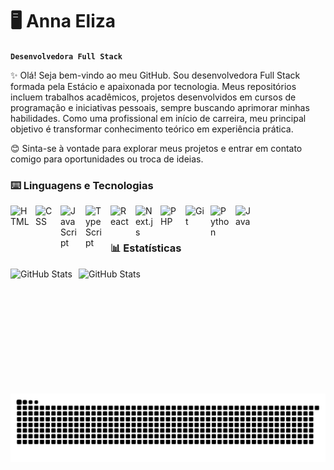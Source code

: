 # 🖥️ Anna Eliza
**`Desenvolvedora Full Stack`** 

✨ Olá! Seja bem-vindo ao meu GitHub. Sou desenvolvedora Full Stack formada pela Estácio e apaixonada por tecnologia. Meus repositórios incluem trabalhos acadêmicos, projetos desenvolvidos em cursos de programação e iniciativas pessoais, sempre buscando aprimorar minhas habilidades. Como uma profissional em início de carreira, meu principal objetivo é transformar conhecimento teórico em experiência prática.

😊 Sinta-se à vontade para explorar meus projetos e entrar em contato comigo para oportunidades ou troca de ideias.

### ⌨️ Linguagens e Tecnologias

<img 
    align="left" 
    alt="HTML"
    title="HTML" 
    width="30px" 
    style="padding-right: 10px;" 
    src="https://cdn.jsdelivr.net/gh/devicons/devicon@latest/icons/html5/html5-original.svg" 
/>
<img 
    align="left" 
    alt="CSS" 
    title="CSS"
    width="30px" 
    style="padding-right: 10px;" 
    src="https://cdn.jsdelivr.net/gh/devicons/devicon@latest/icons/css3/css3-original.svg" 
/>
<img 
    align="left" 
    alt="JavaScript" 
    title="JavaScript"
    width="30px" 
    style="padding-right: 10px;" 
    src="https://cdn.jsdelivr.net/gh/devicons/devicon@latest/icons/javascript/javascript-original.svg" 
/>
<img 
    align="left" 
    alt="TypeScript"
    title="TypeScript" 
    width="30px" 
    style="padding-right: 10px;" 
    src="https://cdn.jsdelivr.net/gh/devicons/devicon@latest/icons/typescript/typescript-original.svg" 
/>
<img 
    align="left" 
    alt="React"
    title="React" 
    width="30px" 
    style="padding-right: 10px;" 
    src="https://cdn.jsdelivr.net/gh/devicons/devicon@latest/icons/react/react-original.svg" 
/>
<img 
    align="left" 
    alt="Next.js" 
    title="Next.js"
    width="30px" 
    style="padding-right: 10px;" 
    src="https://cdn.jsdelivr.net/gh/devicons/devicon@latest/icons/nextjs/nextjs-original.svg" 
/>
<img 
    align="left" 
    alt="PHP" 
    title="PHP"
    width="30px" 
    style="padding-right: 10px;" 
    src="https://cdn.jsdelivr.net/gh/devicons/devicon@latest/icons/php/php-original.svg" 
/>
<img 
    align="left" 
    alt="Git" 
    title="Git"
    width="30px" 
    style="padding-right: 10px;" 
    src="https://cdn.jsdelivr.net/gh/devicons/devicon@latest/icons/git/git-original.svg" 
/>
<img 
    align="left" 
    alt="Python" 
    title="Python"
    width="30px" 
    style="padding-right: 10px;" 
    src="https://cdn.jsdelivr.net/gh/devicons/devicon@latest/icons/python/python-original.svg" 
/>
<img 
    align="left" 
    alt="Java" 
    title="Java"
    width="30px" 
    style="padding-right: 10px;" 
    src="https://cdn.jsdelivr.net/gh/devicons/devicon/icons/java/java-original.svg" 
/>

<br/>
<br/>

### 📊 Estatísticas

<p>
  <img 
    align="left" 
    alt="GitHub Stats" 
    height="200" 
    style="padding-right: 10px;" 
    src="https://github-readme-stats.vercel.app/api?username=devAnnaEliza&show_icons=true&title_color=50C878&theme=gruvbox&include_all_commits=true&locale=pt-br" 
  />

<img 
      align="left"
      alt="GitHub Stats" 
      height="200" 
      src="https://github-readme-stats.vercel.app/api/top-langs/?username=devAnnaEliza&title_color=50C878&theme=gruvbox&layout=compact&custom_title=Linguagens&langs_count=8" 
  />

</p>

<picture align="center">
  <source media="(prefers-color-scheme: dark)" srcset="https://raw.githubusercontent.com/devAnnaEliza/devAnnaEliza/output/github-contribution-grid-snake-dark.svg">
  <source media="(prefers-color-scheme: light)" srcset="https://raw.githubusercontent.com/devAnnaEliza/devAnnaEliza/output/github-contribution-grid-snake-dark.svg">
  <img align="center" alt="github contribution grid snake animation" src="https://raw.githubusercontent.com/devAnnaEliza/devAnnaEliza/output/github-contribution-grid-snake.svg">
</picture>
